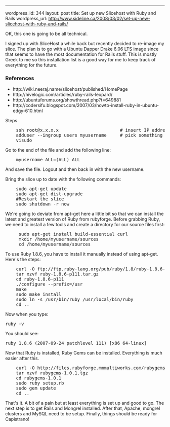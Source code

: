 --- 
wordpress_id: 344
layout: post
title: Set up new Slicehost with Ruby and Rails
wordpress_url: http://www.sideline.ca/2008/03/02/set-up-new-slicehost-with-ruby-and-rails/

<p>OK, this one is going to be all technical.</p>

<p>I signed up with SliceHost a while back but recently decided to re-image my slice.  The plan is to go with a Ubuntu Dapper Drake 6.06 LTS image since that seems to have the most documentation for Rails stuff.  This is mostly Greek to me so this installation list is a good way for me to keep track of everything for the future.</p>

<h3>References</h3>
<ul>
	<li>http://wiki.neeraj.name/slicehost/published/HomePage</li>
	<li>http://hivelogic.com/articles/ruby-rails-leopard/</li>
	<li>http://ubuntuforums.org/showthread.php?t=649881</li>
	<li>http://codersifu.blogspot.com/2007/03/howto-install-ruby-in-ubuntu-edgy-610.html</li>
</ul>

</h3>Steps</h3>
<pre>
	ssh root@x.x.x.x                       # insert IP address here
	adduser --ingroup users myusername     # pick something nicer than 'myusername'
	visudo
</pre>
<p>Go to the end of the file and add the following line:</p>
<pre>
	myusername ALL=(ALL) ALL
</pre>
<p>And save the file.  Logout and then back in with the new username.</p>
<p>Bring the slice up to date with the following commands:</p>
<pre>
	sudo apt-get update
	sudo apt-get dist-upgrade
	#Restart the slice
	sudo shutdown -r now
</pre>
<p>We're going to deviate from apt-get here a little bit so that we can install the latest and greatest version of Ruby from rubyforge.  Before grabbing Ruby, we need to install a few tools and create a directory for our source files first:</p>
<pre>
	 sudo apt-get install build-essential curl
	 mkdir /home/myusername/sources
	 cd /home/myusername/sources
</pre>
<p>To use Ruby 1.8.6, you have to install it manually instead of using apt-get.  Here's the steps:</p>
<pre>
	curl -O ftp://ftp.ruby-lang.org/pub/ruby/1.8/ruby-1.8.6-p111.tar.gz
	tar xzvf ruby-1.8.6-p111.tar.gz
	cd ruby-1.8.6-p111
	./configure --prefix=/usr
	make
	sudo make install
	sudo ln -s /usr/bin/ruby /usr/local/bin/ruby
	cd ..
</pre>
<p>Now when you type:</p>
<pre>ruby -v</pre>
<p>You should see:</p>
<pre>ruby 1.8.6 (2007-09-24 patchlevel 111) [x86_64-linux]</pre>
<p>Now that Ruby is installed, Ruby Gems can be installed.  Everything is much easier after this.</p>
<pre>
	curl -O http://files.rubyforge.mmmultiworks.com/rubygems/rubygems-1.0.1.tgz
	tar xzvf rubygems-1.0.1.tgz
	cd rubygems-1.0.1
	sudo ruby setup.rb
	sudo gem update
	cd ..
</pre>
<p>That's it.  A bit of a pain but at least everything is set up and good to go.  The next step is to get Rails and Mongrel installed.  After that, Apache, mongrel clusters and MySQL need to be setup.  Finally, things should be ready for Capistrano!</p>
